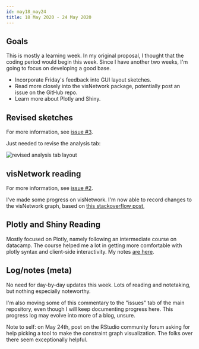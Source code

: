 ```yaml
---
id: may18_may24
title: 18 May 2020 - 24 May 2020
---
```


## Goals

This is mostly a learning week. In my original proposal, I thought that the coding period would begin this week. Since I have another two weeks, I'm going to focus on developing a good base.

* Incorporate Friday's feedback into GUI layout sketches.
* Read more closely into the visNetwork package, potentially post an issue on the GitHub repo.
* Learn more about Plotly and Shiny.

## Revised sketches

For more information, see [issue #3](https://github.com/julianstanley/gfpop-gui/issues/3).

Just needed to revise the analysis tab:

![revised analysis tab layout](assets/may18_may24/analysis_revised.JPG)

## visNetwork reading

For more information, see [issue #2](https://github.com/julianstanley/gfpop-gui/issues/2).

I've made some progress on visNetwork. I'm now able to record changes to the visNetwork graph, based on [this stackoverflow post](https://stackoverflow.com/questions/54846529/how-to-extract-and-save-visnetwork-manipulation-changes-in-shiny),

## Plotly and Shiny Reading

Mostly focused on Plotly, namely following an intermediate course on datacamp. The course helped me a lot in getting more comfortable with plotly syntax and client-side interactivity. My notes [are here](https://github.com/julianstanley/intermediate-interactive-dataviz-plotly).

## Log/notes (meta)

No need for day-by-day updates this week. Lots of reading and notetaking, but nothing especially noteworthy.

I'm also moving some of this commentary to the "issues" tab of the main repository, even though I will keep documenting progress here. This progress log may evolve into more of a blog, unsure.

Note to self: on May 24th, post on the RStudio community forum asking for help picking a tool to make the constraint graph visualization. The folks over there seem exceptionally helpful.
